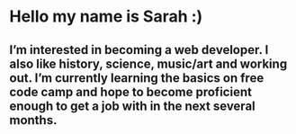 <h1><strong>Hello my name is Sarah :)</strong></h1>
<h2>I’m interested in becoming a web developer. I also like history, science, music/art and working out.
I’m currently learning the basics on free code camp and hope to become proficient enough to get a job with in the next several months.</h2>
